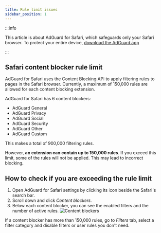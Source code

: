 ```yaml
---
title: Rule limit issues
sidebar_position: 1
---
```


:::info

This article is about AdGuard for Safari, which safeguards only your Safari browser. To protect your entire device, [download the AdGuard app](https://agrd.io/download-kb-adblock)

:::

## Safari content blocker rule limit

AdGuard for Safari uses the Content Blocking API to apply filtering rules to pages in the Safari browser. Currently, a maximum of 150,000 rules are allowed for each content blocking extension.

AdGuard for Safari has 6 content blockers:

- AdGuard General
- AdGuard Privacy
- AdGuard Social
- AdGuard Security
- AdGuard Other
- AdGuard Custom

This makes a total of 900,000 filtering rules.

However, **an extension can contain up to 150,000 rules**. If you exceed this limit, some of the rules will not be applied. This may lead to incorrect blocking.

## How to check if you are exceeding the rule limit

 1. Open AdGuard for Safari settings by clicking its icon beside the Safari's search bar.
 2. Scroll down and click *Content blockers*.
 3. Below each content blocker, you can see the enabled filters and the number of active rules.
    ![Content blockers](https://cdn.adtidy.org/content/Kb/ad_blocker/safari/adg-safari-cb.png)

 If a content blocker has more than 150,000 rules, go to *Filters* tab, select a filter category and disable filters or user rules you don't need.
